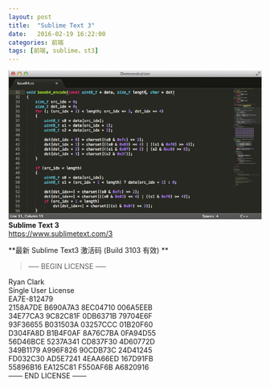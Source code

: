 ```yaml
---
layout: post
title:  "Sublime Text 3"
date:   2016-02-19 16:22:00
categories: 前端
tags: [前端, sublime，st3]
---
```

![Sublime Text](/images/postimg/2016-02-19.png)  
**Sublime Text 3**  
<https://www.sublimetext.com/3>  

**最新 Sublime Text3 激活码 (Build 3103 有效) **

><p style="text-align:left;">—– BEGIN LICENSE —–  
Ryan Clark  
Single User License  
EA7E-812479  
2158A7DE B690A7A3 8EC04710 006A5EEB  
34E77CA3 9C82C81F 0DB6371B 79704E6F  
93F36655 B031503A 03257CCC 01B20F60  
D304FA8D B1B4F0AF 8A76C7BA 0FA94D55  
56D46BCE 5237A341 CD837F30 4D60772D  
349B1179 A996F826 90CDB73C 24D41245  
FD032C30 AD5E7241 4EAA66ED 167D91FB  
55896B16 EA125C81 F550AF6B A6820916  
—— END LICENSE ——  </p>
